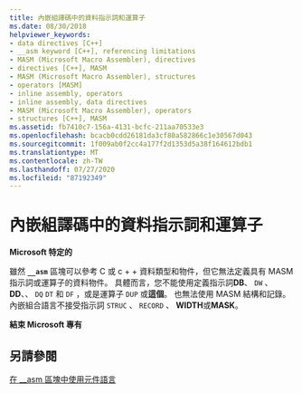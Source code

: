 ```yaml
---
title: 內嵌組譯碼中的資料指示詞和運算子
ms.date: 08/30/2018
helpviewer_keywords:
- data directives [C++]
- __asm keyword [C++], referencing limitations
- MASM (Microsoft Macro Assembler), directives
- directives [C++], MASM
- MASM (Microsoft Macro Assembler), structures
- operators [MASM]
- inline assembly, operators
- inline assembly, data directives
- MASM (Microsoft Macro Assembler), operators
- structures [C++], MASM
ms.assetid: fb7410c7-156a-4131-bcfc-211aa70533e3
ms.openlocfilehash: bcacb0cdd26181da3cf80a582866c1e30567d043
ms.sourcegitcommit: 1f009ab0f2cc4a177f2d1353d5a38f164612bdb1
ms.translationtype: MT
ms.contentlocale: zh-TW
ms.lasthandoff: 07/27/2020
ms.locfileid: "87192349"
---
```

# <a name="data-directives-and-operators-in-inline-assembly"></a>內嵌組譯碼中的資料指示詞和運算子

**Microsoft 特定的**

雖然 **`__asm`** 區塊可以參考 C 或 c + + 資料類型和物件，但它無法定義具有 MASM 指示詞或運算子的資料物件。 具體而言，您不能使用定義指示詞**DB**、 `DW` 、 **DD**、、 `DQ` `DT` 和 `DF` ，或是運算子 `DUP` 或**這個**。 也無法使用 MASM 結構和記錄。 內嵌組合語言不接受指示詞 `STRUC` 、 `RECORD` 、 **WIDTH**或**MASK**。

**結束 Microsoft 專有**

## <a name="see-also"></a>另請參閱

[在 __asm 區塊中使用元件語言](../../assembler/inline/using-assembly-language-in-asm-blocks.md)<br/>
